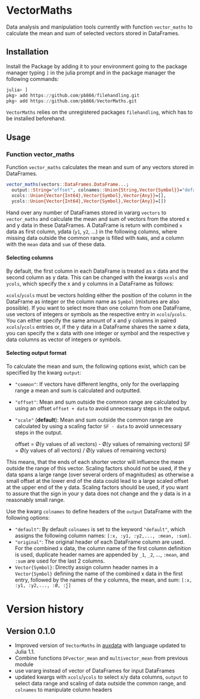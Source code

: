 VectorMaths
===========

Data analysis and manipulation tools currently with function `vector_maths` to
calculate the mean and sum of selected vectors stored in DataFrames.

Installation
------------

Install the Package by adding it to your environment going to the package
manager typing `]` in the julia prompt and in the package manager the following commands:

```julia
julia> ]
pkg> add https://github.com/pb866/filehandling.git
pkg> add https://github.com/pb866/VectorMaths.git
```

`VectorMaths` relies on the unregistered packages `filehandling`, which has to be
installed beforehand.


Usage
-----

### Function vector_maths
Function `vector_maths` calculates the mean and sum of any vectors stored in DataFrames.

```julia
vector_maths(vectors::DataFrames.DataFrame...;
  output::String="offset", colnames::Union{String,Vector{Symbol}}="default",
  xcols::Union{Vector{Int64},Vector{Symbol},Vector{Any}}=[],
  ycols::Union{Vector{Int64},Vector{Symbol},Vector{Any}}=[])
```

Hand over any number of DataFrames stored in vararg `vectors` to `vector_maths`
and calculate the mean and sum of vectors from the stored x and y data in these
DataFrames.
A DataFrame is return with combined `x` data as first column, ydata (`y1`, `y2`, ...)
in the following columns, where missing data outside the common range is filled
with `NaN`s, and a column with the `mean` data and `sum` of these data.


#### Selecting columns

By default, the first column in each DataFrame is treated as x data and the second
column as y data. This can be changed with the kwargs `xcols` and `ycols`, which
specify the x and y columns in a DataFrame as follows:

`xcols`/`ycols` must be vectors holding either the position of the column in the
DataFrame as integer or the column name as `Symbol` (mixtures are also possible).
If you want to select more than one column from one DataFrame, use vectors of
integers or symbols as the respective entry in `xcols`/`ycols`. You can either
specify the same amount of x and y columns in paired `xcols`/`ycols` entries or,
if the y data in a DataFrame shares the same x data, you can specify the x data
with one integer or symbol and the respective y data columns as vector of integers
or symbols.


#### Selecting output format

To calculate the mean and sum, the following options exist, which can be specified
by the kwarg `output`:
- `"common"`: If vectors have different lengths, only for the overlapping range
a mean and sum is calculated and outputted.
- `"offset"`: Mean and sum outside the common range are calculated by using an offset
`offset + data` to avoid unnecessary steps in the output.
- `"scale"` (**default**): Mean and sum outside the common range are calculated
by using a scaling factor `SF · data` to avoid unnecessary steps in the output.

    offset = Ø(y values of all vectors) - Ø(y values of remaining vectors)
    SF = Ø(y values of all vectors) / Ø(y values of remaining vectors)

This means, that the ends of each shorter vector will influence the mean outside
the range of this vector. Scaling factors should not be used, if the y data spans
a large range (over several orders of magnitudes) as otherwise a small offset at
the lower end of the data could lead to a large scaled offset at the upper end of
the y data. Scaling factors should be used, if you want to assure that the sign
in your y data does not change and the y data is in a reasonably small range.

Use the kwarg `colnames` to define headers of the `output` DataFrame with the
following options:
- `"default"`: By default `colnames` is set to the keyword `"default"`, which assigns
the following column names: `[:x, :y1, :y2,..., :mean, :sum]`.
- `"original"`: The original header of each DataFrame column are used. For the combined
x data, the column name of the first column definition is used, duplicate header
names are appended by `_1`, `_2`, ..., `:mean`, and `:sum` are used for the last
2 columns.
- `Vector{Symbol}`: Directly assign column header names in a `Vector{Symbol}` defining
the name of the combined x data in the first entry, followed by the names of the
y columns, the mean, and sum: `[:x, :y1, :y2,..., :Ø, :∑]`


Version history
===============

Version 0.1.0
-------------
- Improved version of `VectorMaths` in [auxdata](https://github.com/pb866/auxdata.git) with language updated to Julia 1.1.
- Combine functions `DFvector_mean` and `multivector_mean` from previous module
- use vararg instead of vector of DataFrames for input DataFrames
- updated kwargs with `xcols`/`ycols` to select x/y data columns, `output` to select data range and scaling of data outside the common range, and `colnames` to manipulate column headers
